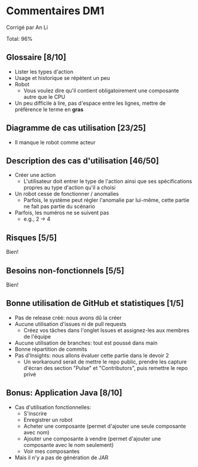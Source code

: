 # Commentaires DM1

Corrigé par An Li

Total: 96%

## Glossaire [8/10]

- Lister les types d'action
- Usage et historique se répètent un peu
- Robot
  - Vous voulez dire qu'il contient obligatoirement une composante autre que le CPU
- Un peu difficile à lire, pas d'espace entre les lignes, mettre de préférence le terme en **gras**

## Diagramme de cas utilisation [23/25]

- Il manque le robot comme acteur

## Description des cas d'utilisation [46/50]

- Créer une action
  - L'utilisateur doit entrer le type de l'action ainsi que ses spécifications propres au type d'action qu'il a choisi
- Un robot cesse de fonctionner / anomalies
  - Parfois, le système peut régler l'anomalie par lui-même, cette partie ne fait pas partie du scénario
- Parfois, les numéros ne se suivent pas
  - e.g., 2 → 4

## Risques [5/5]

Bien!

## Besoins non-fonctionnels [5/5]

Bien!

## Bonne utilisation de GitHub et statistiques [1/5]

- Pas de release créé: nous avons dû la créer
- Aucune utilisation d'issues ni de pull requests
  - Créez vos tâches dans l'onglet Issues et assignez-les aux membres de l'équipe
- Aucune utilisation de branches: tout est poussé dans main
- Bonne répartition de commits
- Pas d'Insights: nous allons évaluer cette partie dans le devoir 2
  - Un workaround serait de mettre le repo public, prendre les capture d'écran des section "Pulse" et "Contributors", puis remettre le repo privé

## Bonus: Application Java [8/10]

- Cas d'utilisation fonctionnelles:
  - S'inscrire
  - Enregistrer un robot
  - Acheter une composante (permet d'ajouter une seule composante avec nom)
  - Ajouter une composante à vendre (permet d'ajouter une composante avec le nom seulement)
  - Voir mes composantes
- Mais il n'y a pas de génération de JAR
